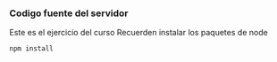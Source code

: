 ### Codigo fuente del servidor

Este es el ejercicio del curso 
Recuerden instalar los paquetes de node

``````
npm install

``````